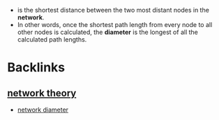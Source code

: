 - is the shortest distance between the two most distant nodes in the **network**. 
- In other words, once the shortest path length from every node to all other nodes is calculated, the **diameter** is the longest of all the calculated path lengths.

# Backlinks
## [network theory](<network theory.md>)
- [network diameter](<network diameter.md>)

